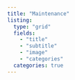 ```yaml
---
title: "Maintenance"
listing:
  type: "grid"
  fields:
    - "title"
    - "subtitle"
    - "image"
    - "categories"
  categories: true
---
```

